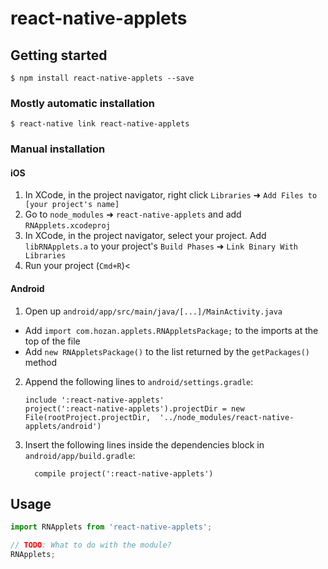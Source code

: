 
# react-native-applets

## Getting started

`$ npm install react-native-applets --save`

### Mostly automatic installation

`$ react-native link react-native-applets`

### Manual installation


#### iOS

1. In XCode, in the project navigator, right click `Libraries` ➜ `Add Files to [your project's name]`
2. Go to `node_modules` ➜ `react-native-applets` and add `RNApplets.xcodeproj`
3. In XCode, in the project navigator, select your project. Add `libRNApplets.a` to your project's `Build Phases` ➜ `Link Binary With Libraries`
4. Run your project (`Cmd+R`)<

#### Android

1. Open up `android/app/src/main/java/[...]/MainActivity.java`
  - Add `import com.hozan.applets.RNAppletsPackage;` to the imports at the top of the file
  - Add `new RNAppletsPackage()` to the list returned by the `getPackages()` method
2. Append the following lines to `android/settings.gradle`:
  	```
  	include ':react-native-applets'
  	project(':react-native-applets').projectDir = new File(rootProject.projectDir, 	'../node_modules/react-native-applets/android')
  	```
3. Insert the following lines inside the dependencies block in `android/app/build.gradle`:
  	```
      compile project(':react-native-applets')
  	```


## Usage
```javascript
import RNApplets from 'react-native-applets';

// TODO: What to do with the module?
RNApplets;
```
  